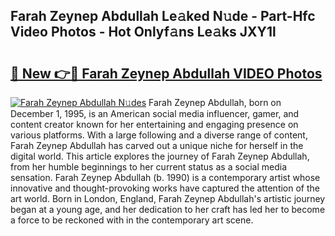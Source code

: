 ## Farah Zeynep Abdullah Le𝚊ked N𝚞de - Part-Hfc Video Photos - Hot Onlyf𝚊ns Le𝚊ks JXY1l

# <h2><a href="http://ab94335.deff.icu/?id=Farah+Zeynep+Abdullah">🔗 New 👉🔴 Farah Zeynep Abdullah VIDEO Photos</a></h2>

[![Farah Zeynep Abdullah N𝚞des](https://i.imgur.com/rIISA9y.gif)](http://ab94335.deff.icu/?id=Farah+Zeynep+Abdullah)
Farah Zeynep Abdullah, born on December 1, 1995, is an American social media influencer, gamer, and content creator known for her entertaining and engaging presence on various platforms. With a large following and a diverse range of content, Farah Zeynep Abdullah has carved out a unique niche for herself in the digital world. This article explores the journey of Farah Zeynep Abdullah, from her humble beginnings to her current status as a social media sensation. Farah Zeynep Abdullah (b. 1990) is a contemporary artist whose innovative and thought-provoking works have captured the attention of the art world. Born in London, England, Farah Zeynep Abdullah's artistic journey began at a young age, and her dedication to her craft has led her to become a force to be reckoned with in the contemporary art scene.
